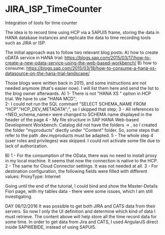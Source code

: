 # JIRA_ISP_TimeCounter
Integration of tools for time counter

The idea is to record time using HCP via a SAPUI5 frame, storing the data in HANA database instances and replicate the data to time recording tools such as JIRA or ISP.

The initial approach was to follow two relevant blog posts:
A) how to create oDATA service in HANA trial: https://blogs.sap.com/2015/03/17/how-to-create-a-new-odata-service-using-the-web-based-workbench/
B) how to consume: https://blogs.sap.com/2015/03/18/how-to-consume-a-hana-xs-datasource-on-the-hana-trial-landscape/

Those blogs were written back in 2015, and some instructions are not needed anymore (that's easier now). I will list them here and send the list to the blog owner afterwards.
A) 1- There is not "HANA XS <shared>" option in HCP trial. We have to use "HANA MCD";    
    2- I could not run the SQL commanf "SELECT SCHEMA_NAME FROM "HCP"."HCP_DEV_METADATA";", so I skipped that step;
    3 - All references to <NEO_schema_name> were changed to SCHEMA name displayed in the header of the page
    4 - My file structure in SAP HANA Web-based Development Workbench: Catalog did not have the folders <username> -> <dev>, so I created the folder "myproducts" diectly under "Content" folder. So, some steps that refer to the path <username>.dev.myproducts must be adapted.
    5 - The whole step 4 (user roles and privileges) was skipped. I could not activate some file due to lack of authorization.

B) 1 - For the consumption of the OData, there was no need to install proxy in my local machine. It seems that now the connection is native to the HCP.
   2 - The same for Cloud Connector settings. It was not needed at all.
   3 - For destination configuration, the following fields were filled with different values:
       ProxyType:	Internet
       
Going until the end of the tutorial, I could bind and show the Master-Details Fiori page, with my tables data - there were some issues, which I am still investigating.

DAY 06/12/2016
It was possible to get both JIRA and CATS data from their servers. So now I only the UI definition and determine which kind of data I must retrieve. The content above will help store all the time record data for some time.
In order to get data from Jira and CATS, I used AngularJS direct inside SAPWEBIDE, instead of using SAPUI5.
